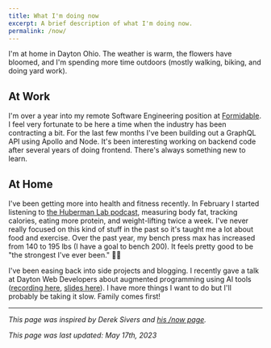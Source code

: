 ```yaml
---
title: What I'm doing now
excerpt: A brief description of what I'm doing now.
permalink: /now/
---
```


I'm at home in Dayton Ohio. The weather is warm, the flowers have bloomed, and I'm spending more time outdoors (mostly walking, biking, and doing yard work).

## At Work

I'm over a year into my remote Software Engineering position at [Formidable](https://formidable.com/). I feel very fortunate to be here a time when the industry has been contracting a bit. For the last few months I've been building out a GraphQL API using Apollo and Node. It's been interesting working on backend code after several years of doing frontend. There's always something new to learn.

## At Home

I've been getting more into health and fitness recently. In February I started listening to [the Huberman Lab podcast](https://hubermanlab.com/), measuring body fat, tracking calories, eating more protein, and weight-lifting twice a week. I've never really focused on this kind of stuff in the past so it's taught me a lot about food and exercise. Over the past year, my bench press max has increased from 140 to 195 lbs (I have a goal to bench 200). It feels pretty good to be "the strongest I've ever been." 🏋️‍♂️

I've been easing back into side projects and blogging. I recently gave a talk at Dayton Web Developers about augmented programming using AI tools ([recording here](https://www.youtube.com/watch?v=lDyBR4XkC5A), [slides here](https://docs.google.com/presentation/d/1JbBrACpAlFWew3nNQ4C0VET6v1Ow1TDS4TQt_lV125E/edit#slide=id.g4dfce81f19_0_45)). I have more things I want to do but I'll probably be taking it slow. Family comes first!

---

_This page was inspired by Derek Sivers and [his /now page](https://sivers.org/now)._

_This page was last updated: May 17th, 2023_
